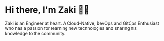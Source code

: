 # Hi there, I'm Zaki 👋🏾
Zaki is an Engineer at heart. A Cloud-Native, DevOps and GitOps Enthusiast who has a passion for learning new technologies and sharing his knowledge to the community.
